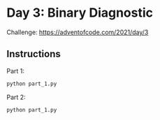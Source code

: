 # Day 3: Binary Diagnostic

Challenge: https://adventofcode.com/2021/day/3

## Instructions

Part 1:

```python
python part_1.py
```

Part 2: 
```python
python part_1.py
```
